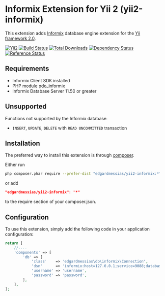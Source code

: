 Informix Extension for Yii 2 (yii2-informix)
============================================

This extension adds [Informix](https://www-01.ibm.com/software/data/informix/) database engine extension for the [Yii framework 2.0](http://www.yiiframework.com).

[![Yii2](https://img.shields.io/badge/Powered_by-Yii_Framework-green.svg?style=flat)](http://www.yiiframework.com/)
[![Build Status](https://travis-ci.org/edgardmessias/yii2-informix.svg?branch=master)](https://travis-ci.org/edgardmessias/yii2-informix)
[![Total Downloads](https://img.shields.io/packagist/dt/edgardmessias/yii2-informix.svg)](https://packagist.org/packages/edgardmessias/yii2-informix)
[![Dependency Status](https://www.versioneye.com/php/edgardmessias:yii2-informix/dev-master/badge.png)](https://www.versioneye.com/php/edgardmessias:yii2-informix/dev-master)
[![Reference Status](https://www.versioneye.com/php/edgardmessias:yii2-informix/reference_badge.svg)](https://www.versioneye.com/php/edgardmessias:yii2-informix/references)

Requirements
------------
 * Informix Client SDK installed
 * PHP module pdo_informix
 * Informix Database Server 11.50 or greater

Unsupported
------------

Functions not supported by the Informix database:

 * `INSERT`, `UPDATE`, `DELETE` with `READ UNCOMMITTED` transaction

Installation
------------

The preferred way to install this extension is through [composer](http://getcomposer.org/download/).

Either run

```bash
php composer.phar require --prefer-dist "edgardmessias/yii2-informix:*"
```

or add

```json
"edgardmessias/yii2-informix": "*"
```

to the require section of your composer.json.


Configuration
-------------

To use this extension, simply add the following code in your application configuration:

```php
return [
    //....
    'components' => [
        'db' => [
            'class'    => 'edgardmessias\db\informix\Connection',
            'dsn'      => 'informix:host=127.0.0.1;service=9088;database=test;server=dev;protocol=onsoctcp;CLIENT_LOCALE=en_US.utf8;DB_LOCALE=en_US.utf8;EnableScrollableCursors=1',
            'username' => 'username',
            'password' => 'password',
        ],
    ],
];
```
